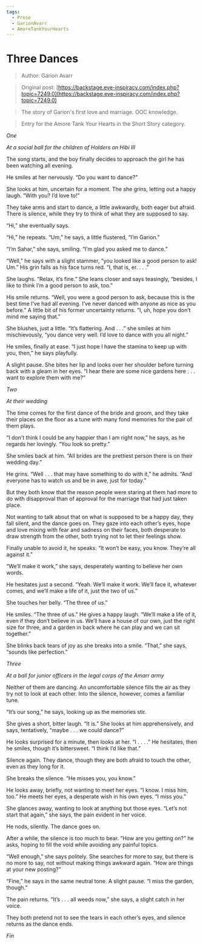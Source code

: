 ```yaml
---
tags:
  - Prose
  - GarionAvarr
  - AmoreTankYourHearts
---
```


# Three Dances

> Author: Garion Avarr

> Original post: [https://backstage.eve-inspiracy.com/index.php?topic=7249.0](https://backstage.eve-inspiracy.com/index.php?topic=7249.0)

> The story of Garion's first love and marriage.  OOC knowledge.

> Entry for the Amore Tank Your Hearts in the Short Story category.


*One*

*At a social ball for the children of Holders on Hibi III*

The song starts, and the boy finally decides to approach the girl he has been watching all evening.

He smiles at her nervously.  “Do you want to dance?”

She looks at him, uncertain for a moment.  The she grins, letting out a happy laugh.  “With you?  I’d love to!”

They take arms and start to dance, a little awkwardly, both eager but afraid.  There is silence, while they try to think of what they are supposed to say.

“Hi,” she eventually says.

“Hi,” he repeats.  “Um,” he says, a little flustered, “I’m Garion.”

“I’m Sahar,” she says, smiling.  “I’m glad you asked me to dance.”

“Well,” he says with a slight stammer, “you looked like a good person to ask!  Um.”  His grin falls as his face turns red.  “I, that is, er. . . .”

She laughs.  “Relax, it’s fine.”  She leans closer and says teasingly, “besides, I like to think I’m a good person to ask, too.”

His smile returns.  “Well, you were a good person to ask, because this is the best time I’ve had all evening.  I’ve never danced with anyone as nice as you before.”  A little bit of his former uncertainty returns.  “I, uh, hope you don’t mind me saying that.”

She blushes, just a little.  “It’s flattering.  And . . .” she smiles at him mischievously, “you dance very well.  I’d love to dance with you all night.”

He smiles, finally at ease.  “I just hope I have the stamina to keep up with you, then,” he says playfully.

A slight pause.  She bites her lip and looks over her shoulder before turning back with a gleam in her eyes.  “I hear there are some nice gardens here . . . want to explore them with me?”


*Two*

*At their wedding*

The time comes for the first dance of the bride and groom, and they take their places on the floor as a tune with many fond memories for the pair of them plays.

“I don’t think I could be any happier than I am right now,” he says, as he regards her lovingly.  “You look so pretty.”

She smiles back at him.  “All brides are the prettiest person there is on their wedding day.”

He grins.  “Well . . . that may have something to do with it,” he admits.  “And everyone has to watch us and be in awe, just for today.”

But they both know that the reason people were staring at them had more to do with disapproval than of approval for the marriage that had just taken place.

Not wanting to talk about that on what is supposed to be a happy day, they fall silent, and the dance goes on.  They gaze into each other’s eyes, hope and love mixing with fear and sadness on their faces, both desperate to draw strength from the other, both trying not to let their feelings show.

Finally unable to avoid it, he speaks.  “It won’t be easy, you know.  They’re all against it.”

“We’ll make it work,” she says, desperately wanting to believe her own words.

He hesitates just a second.  “Yeah.  We’ll make it work.  We’ll face it, whatever comes, and we’ll make a life of it, just the two of us.”

She touches her belly.  “The three of us.”

He smiles.  “The three of us.”  He gives a happy laugh.  “We’ll make a life of it, even if they don’t believe in us.  We’ll have a house of our own, just the right size for three, and a garden in back where he can play and we can sit together.”

She blinks back tears of joy as she breaks into a smile.  “That,” she says, “sounds like perfection.”


*Three*

*At a ball for junior officers in the legal corps of the Amarr army*

Neither of them are dancing.  An uncomfortable silence fills the air as they try not to look at each other.  Into the silence, however, comes a familiar tune.

“It’s our song,” he says, looking up as the memories stir.

She gives a short, bitter laugh.  “It is.”  She looks at him apprehensively, and says, tentatively, “maybe . . . we could dance?”

He looks surprised for a minute, then looks at her.  “I . . . .”  He hesitates, then he smiles, though it’s bittersweet.  “I think I’d like that.”

Silence again.  They dance, though they are both afraid to touch the other, even as they long for it.

She breaks the silence.  “He misses you, you know.”

He looks away, briefly, not wanting to meet her eyes.  “I know.  I miss him, too.”  He meets her eyes, a desperate wish in his own eyes.  “I miss you.”

She glances away, wanting to look at anything but those eyes.  “Let’s not start that again,” she says, the pain evident in her voice.

He nods, silently.  The dance goes on.

After a while, the silence is too much to bear.  “How are you getting on?” he asks, hoping to fill the void while avoiding any painful topics.

“Well enough,” she says politely.  She searches for more to say, but there is no more to say, not without making things awkward again.  “How are things at your new posting?”

“Fine,” he says in the same neutral tone.  A slight pause.  “I miss the garden, though.”

The pain returns.  “It’s . . . all weeds now,” she says, a slight catch in her voice.

They both pretend not to see the tears in each other’s eyes, and silence returns as the dance ends.

*Fin*